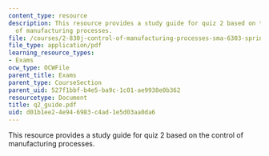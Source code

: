 ```yaml
---
content_type: resource
description: This resource provides a study guide for quiz 2 based on the control
  of manufacturing processes.
file: /courses/2-830j-control-of-manufacturing-processes-sma-6303-spring-2008/d01b1ee24e946983c4ad1e5d03aa0da6_q2_guide.pdf
file_type: application/pdf
learning_resource_types:
- Exams
ocw_type: OCWFile
parent_title: Exams
parent_type: CourseSection
parent_uid: 527f1bbf-b4e5-ba9c-1c01-ae9938e0b362
resourcetype: Document
title: q2_guide.pdf
uid: d01b1ee2-4e94-6983-c4ad-1e5d03aa0da6
---
```

This resource provides a study guide for quiz 2 based on the control of manufacturing processes.

